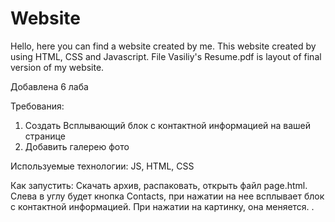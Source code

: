 # Website
Hello, here you can find a website created by me. 
This website created by using HTML, CSS and Javascript.
File Vasiliy's Resume.pdf is layout of final version of my website.

Добавлена 6 лаба

Требования:
1. Создать Всплывающий блок с контактной информацией на вашей странице
2. Добавить галерею фото

Используемые технологии:
JS, HTML, CSS

Как запустить:
Скачать архив, распаковать, открыть файл page.html. Слева в углу будет кнопка Contacts, при нажатии на нее всплывает блок с контактной информацией. При нажатии на картинку, она меняется.
.
